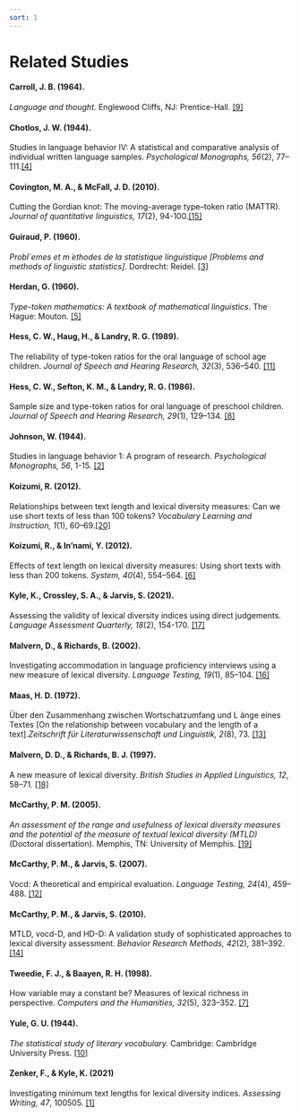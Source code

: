 ```yaml
---
sort: 1
---
```


# Related Studies

#### Carroll, J. B. (1964).
*Language and thought.* Englewood Cliffs, NJ: Prentice-Hall. [[9]](https://scholar.google.com/scholar_lookup?title=Language%20and%20thought&author=J.B.%20Carroll&publication_year=1964)

#### Chotlos, J. W. (1944).
Studies in language behavior IV: A statistical and comparative analysis of individual written language samples. *Psychological Monographs, 56*(2),
77–111.[[4]](https://psycnet.apa.org/fulltext/2011-16010-004.pdf)

#### Covington, M. A., & McFall, J. D. (2010).
Cutting the Gordian knot: The moving-average type–token ratio (MATTR). *Journal of quantitative linguistics, 17*(2), 94-100.[[15]](https://www.tandfonline.com/doi/abs/10.1080/09296171003643098)

#### Guiraud, P. (1960).
*Probl`emes et m ́ethodes de la statistique linguistique [Problems and methods of linguistic statistics]*. Dordrecht: Reidel. [[3]](https://scholar.google.com/scholar_lookup?title=Problèmes%20et%20méthodes%20de%20la%20statistique%20linguistique%20%5BProblems%20and%20methods%20of%20linguistic%20statistics%5D&author=P.%20Guiraud&publication_year=1960)

#### Herdan, G. (1960).
*Type-token mathematics: A textbook of mathematical linguistics*. The Hague: Mouton. [[5]](https://scholar.google.com/scholar_lookup?title=Type-token%20mathematics%3A%20A%20textbook%20of%20mathematical%20linguistics&author=G.%20Herdan&publication_year=1960)

#### Hess, C. W., Haug, H., & Landry, R. G. (1989).
The reliability of type-token ratios for the oral language of school age children. *Journal of Speech and Hearing Research, 32*(3), 536–540. [[11]](https://pubs.asha.org/doi/10.1044/jshr.3203.536)

#### Hess, C. W., Sefton, K. M., & Landry, R. G. (1986).
Sample size and type-token ratios for oral language of preschool children. *Journal of Speech and Hearing Research, 29*(1), 129–134. [[8]](https://pubs.asha.org/doi/10.1044/jshr.2901.129)

#### Johnson, W. (1944).
Studies in language behavior 1: A program of research. *Psychological Monographs, 56*, 1-15. [[2]](https://psycnet.apa.org/fulltext/2011-16010-001.pdf)

#### Koizumi, R. (2012).
Relationships between text length and lexical diversity measures: Can we use short texts of less than 100 tokens? *Vocabulary Learning and Instruction, 1*(1), 60–69.[[20]](http://www.vli-journal.org/issues/01.1/issue01.1.10.html)

#### Koizumi, R., & In’nami, Y. (2012).
Effects of text length on lexical diversity measures: Using short texts with less than 200 tokens. *System, 40*(4), 554–564. [[6]](https://www.sciencedirect.com/science/article/pii/S0346251X12000887?via%3Dihub)

#### Kyle, K., Crossley, S. A., & Jarvis, S. (2021).
Assessing the validity of lexical diversity indices using direct judgements. *Language Assessment Quarterly, 18*(2), 154-170. [[17]](https://www.tandfonline.com/doi/full/10.1080/15434303.2020.1844205)

#### Malvern, D., & Richards, B. (2002).
Investigating accommodation in language proficiency interviews using a new measure of lexical diversity. *Language Testing, 19*(1), 85–104. [[16]](https://journals.sagepub.com/doi/10.1191/0265532202lt221oa)

#### Maas, H. D. (1972).
Über den Zusammenhang zwischen Wortschatzumfang und L ̈ange eines Textes [On the relationship between vocabulary and the length of a text].*Zeitschrift für Literaturwissenschaft und Linguistik, 2*(8), 73. [[13]](https://www.proquest.com/openview/ef789d09940e4fe1243a5c679a49de76/1/advanced)

#### Malvern, D. D., & Richards, B. J. (1997).
A new measure of lexical diversity. *British Studies in Applied Linguistics, 12*, 58–71.
[[18]](https://scholar.google.com/scholar?hl=ko&as_sdt=0%2C38&q=A+new+measure+of+lexical+diversity.+*British+Studies+in+Applied+Linguistics&btnG=)

#### McCarthy, P. M. (2005).
*An assessment of the range and usefulness of lexical diversity measures and the potential of the measure of textual lexical diversity (MTLD)* (Doctoral dissertation). Memphis, TN: University of Memphis. [[19]](https://www.aaai.org/ocs/index.php/FLAIRS/2010/paper/view/1283)

#### McCarthy, P. M., & Jarvis, S. (2007).
Vocd: A theoretical and empirical evaluation. *Language Testing, 24*(4), 459–488. [[12]](https://journals.sagepub.com/doi/10.1177/0265532207080767)

#### McCarthy, P. M., & Jarvis, S. (2010).
MTLD, vocd-D, and HD-D: A validation study of sophisticated approaches to lexical diversity assessment. *Behavior Research Methods, 42*(2), 381–392. [[14]](https://link.springer.com/article/10.3758%2FBRM.42.2.381)

#### Tweedie, F. J., & Baayen, R. H. (1998).
How variable may a constant be? Measures of lexical richness in perspective. *Computers and the Humanities, 32*(5), 323–352. [[7]](https://link.springer.com/article/10.1023%2FA%3A1001749303137)

#### Yule, G. U. (1944).
*The statistical study of literary vocabulary.* Cambridge: Cambridge University Press. [[10]](https://scholar.google.com/scholar_lookup?title=The%20statistical%20study%20of%20literary%20vocabulary&author=G.U.%20Yule&publication_year=1944)

#### Zenker, F., & Kyle, K. (2021)
Investigating minimum text lengths for lexical diversity indices. *Assessing Writing, 47*, 100505. [[1]](https://www.sciencedirect.com/science/article/pii/S1075293520300660?casa_token=5idiJdzo-EgAAAAA:uEW6GcL5DgURMVTQkZ48sOukpXURAMiwOtARDnQJ1mFTdwM_XqymVTkRdYyulAacZ_1xiQ)
